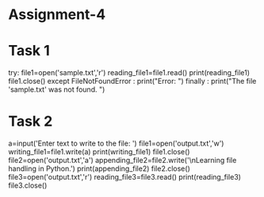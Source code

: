 # Assignment-4
# Task 1
try:
 file1=open('sample.txt','r')
 reading_file1=file1.read()
 print(reading_file1)
 file1.close()
except FileNotFoundError :
    print("Error: ")
finally :
    print("The file 'sample.txt' was not found. ")

# Task 2
a=input('Enter text to write to the file: ')
file1=open('output.txt','w')
writing_file1=file1.write(a)
print(writing_file1)
file1.close()
file2=open('output.txt','a')
appending_file2=file2.write('\nLearning file handling in Python.')
print(appending_file2)
file2.close()
file3=open('output.txt','r')
reading_file3=file3.read()
print(reading_file3)
file3.close()

